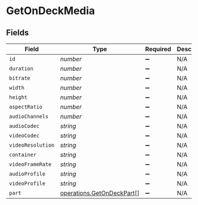 # GetOnDeckMedia


## Fields

| Field                                                                  | Type                                                                   | Required                                                               | Description                                                            | Example                                                                |
| ---------------------------------------------------------------------- | ---------------------------------------------------------------------- | ---------------------------------------------------------------------- | ---------------------------------------------------------------------- | ---------------------------------------------------------------------- |
| `id`                                                                   | *number*                                                               | :heavy_minus_sign:                                                     | N/A                                                                    | 80994                                                                  |
| `duration`                                                             | *number*                                                               | :heavy_minus_sign:                                                     | N/A                                                                    | 420080                                                                 |
| `bitrate`                                                              | *number*                                                               | :heavy_minus_sign:                                                     | N/A                                                                    | 1046                                                                   |
| `width`                                                                | *number*                                                               | :heavy_minus_sign:                                                     | N/A                                                                    | 1920                                                                   |
| `height`                                                               | *number*                                                               | :heavy_minus_sign:                                                     | N/A                                                                    | 1080                                                                   |
| `aspectRatio`                                                          | *number*                                                               | :heavy_minus_sign:                                                     | N/A                                                                    | 1.78                                                                   |
| `audioChannels`                                                        | *number*                                                               | :heavy_minus_sign:                                                     | N/A                                                                    | 2                                                                      |
| `audioCodec`                                                           | *string*                                                               | :heavy_minus_sign:                                                     | N/A                                                                    | aac                                                                    |
| `videoCodec`                                                           | *string*                                                               | :heavy_minus_sign:                                                     | N/A                                                                    | hevc                                                                   |
| `videoResolution`                                                      | *string*                                                               | :heavy_minus_sign:                                                     | N/A                                                                    | 1080                                                                   |
| `container`                                                            | *string*                                                               | :heavy_minus_sign:                                                     | N/A                                                                    | mkv                                                                    |
| `videoFrameRate`                                                       | *string*                                                               | :heavy_minus_sign:                                                     | N/A                                                                    | PAL                                                                    |
| `audioProfile`                                                         | *string*                                                               | :heavy_minus_sign:                                                     | N/A                                                                    | lc                                                                     |
| `videoProfile`                                                         | *string*                                                               | :heavy_minus_sign:                                                     | N/A                                                                    | main                                                                   |
| `part`                                                                 | [operations.GetOnDeckPart](../../models/operations/getondeckpart.md)[] | :heavy_minus_sign:                                                     | N/A                                                                    |                                                                        |